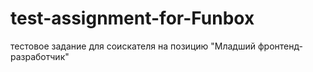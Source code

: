 # test-assignment-for-Funbox
тестовое задание для соискателя на позицию "Младший фронтенд-разработчик"
